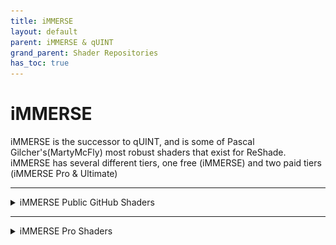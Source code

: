 ```yaml
---
title: iMMERSE
layout: default
parent: iMMERSE & qUINT
grand_parent: Shader Repositories
has_toc: true
---
```


# iMMERSE
iMMERSE is the successor to qUINT, and is some of Pascal Gilcher's(MartyMcFly) most robust shaders that exist for ReShade.<br>iMMERSE has several different tiers, one free (iMMERSE) and two paid tiers (iMMERSE Pro & Ultimate)

------

<details markdown="block">
<summary>iMMERSE Public GitHub Shaders</summary>

iMMERSE is the standard suite of Pascal's shaders.

These shaders [exist on GitHub](https://github.com/martymcmodding/iMMERSE)

</details>

------

<details markdown="block">
<summary>iMMERSE Pro Shaders</summary>

iMMERSE Pro is a paid suite of Pascal's shaders, these exist for members of Pascal's Patreon `Raytracers` tier.<br>
These shaders can be purchased from Pascal's Patreon for 5$ USD, and offer a plethora of shaders shown on [MartysMods.com](https://martysmods.com)

<details markdown="block">
<summary>Downloading iMMERSE Pro Shaders</summary>

In order to get access of iMMERSE Pro Shaders, you need to be actively subscribed to Pascal's Patreon under the 5$ USD tier (Raytracers.)

These shaders exist on [Pascal's Discord (PGHUB)](https://discord.com/invite/wY49KMxjHT)

------

<details markdown="block">
<summary>Patreon Roles not Updating in Discord</summary>

If you are struggling with getting the proper roles to access your iMMERSE Pro archive:
1. Go to [your Patreon "connected apps" settings.](https://www.patreon.com/settings/apps/)
2. Click the `Discord` icon.
    <div>
   <img style="max-width: 100%; display: block; padding-block: 1rem" src="./images/immerse/patreon_discord_icon.jpg"/> 
   </div>
3. Click `Disconnect` for your Discord Access.
   <div>
   <img style="max-width: 100%; display: block; padding-block: 1rem" src="./images/immerse/patreon_disconnect_discord.jpg"/>
   </div>
4. Click `Connect` and log into Discord.
   <div>
   <img style="max-width: 100%; display: block; padding-block: 1rem" src="./images/immerse/patreon_connect_discord.jpg"/>
   </div>
5. Click `Authorize` to allow Patreon to access your account.
   <div>
   <img style="max-width: 100%; display: block; padding-block: 1rem" src="./images/immerse/discord_authorize.jpg"/>
   </div>
6. Check your roles in the PGHub Discord Server.

</details>

</details>

------

<details markdown="block">
<summary>iMMERSE Ultimate Shaders</summary>



</details>

------
